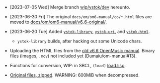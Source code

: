
* [2023-07-05 Wed] Merge branch [wip/ystok/dev](https://github.com/Dumaiu/om-manual/tree/wip/ystok/dev) hereunto.

* [2023-06-30 Fri] The original `docs/om/om6-manual/co/*.html` files are moved to [docs/om/om6-manual/v6_6-original/](./docs/om/om6-manual/v6_6-original/).

* [2023-06-20 Tue] Added [`ystok-library`](http://lisp.ystok.ru/ylib/), [`ystok-uri`](http://lisp.ystok.ru/yuri/), and [`ystok-html`](http://lisp.ystok.ru/yhtml/).
    * `ystok-library` builds, after hacking out some Unicode chars.


* Uploading the HTML files from the [old v6.6 OpenMusic manual](https://support.ircam.fr/docs/om/om6-manual/co/OM-User-Manual.html).  Binary files (images, `.mov`) not included yet (Dumaiu/om-manual#13).

* Functions for conversion, WIP: in SBCL, `(load)` [load.lisp](load.lisp).

* [Original files, zipped](https://nubo.ircam.fr/index.php/s/Pc3pBkKHwKrWPqF).  WARNING: 600MiB when decompressed.
